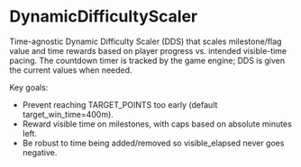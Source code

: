 # DynamicDifficultyScaler

Time-agnostic Dynamic Difficulty Scaler (DDS) that scales milestone/flag value and time rewards based on player progress vs. intended visible-time pacing. The countdown timer is tracked by the game engine; DDS is given the current values when needed.

Key goals:
- Prevent reaching TARGET_POINTS too early (default target_win_time=400m).
- Reward visible time on milestones, with caps based on absolute minutes left.
- Be robust to time being added/removed so visible_elapsed never goes negative.
